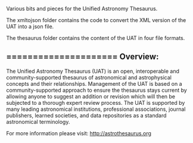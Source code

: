 Various bits and pieces for the Unified Astronomy Thesaurus.

The xmltojson folder contains the code to convert the XML version of the UAT into a json file.

The thesaurus folder contains the content of the UAT in four file formats.

===================== 
Overview: 
------------- 
The Unified Astronomy Thesaurus (UAT) is an open, interoperable and community-supported thesaurus of astronomical and astrophysical concepts and their relationships. Management of the UAT is based on a community-supported approach to ensure the thesaurus stays current by allowing anyone to suggest an addition or revision which will then be subjected to a thorough expert review process. The UAT is supported by many leading astronomical institutions, professional associations, journal publishers, learned societies, and data repositories as a standard astronomical terminology.

For more information please visit: http://astrothesaurus.org
